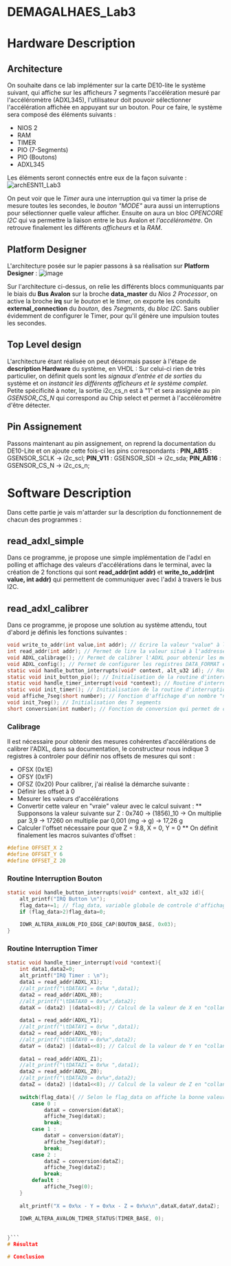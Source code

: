 # DEMAGALHAES_Lab3

# Hardware Description
## Architecture
On souhaite dans ce lab implémenter sur la carte DE10-lite le système suivant, qui affiche sur les afficheurs 7 segments l'accélération mesuré par l'accéléromètre (ADXL345), l'utilisateur doit pouvoir sélectionner l'accélération affichée en appuyant sur un bouton.
Pour ce faire, le système sera composé des éléments suivants :
* NIOS 2
* RAM
* TIMER
* PIO (7-Segments)
* PIO (Boutons)
* ADXL345

Les éléments seront connectés entre eux de la façon suivante :
![archESN11_Lab3](https://user-images.githubusercontent.com/77203492/213121516-edf589ff-17f9-4000-8246-1784d0a06a0d.png)

On peut voir que le *Timer* aura une interruption qui va timer la prise de mesure toutes les secondes, le *bouton "MODE"* aura aussi un interruptions pour sélectionner quelle valeur afficher. Ensuite on aura un bloc *OPENCORE I2C* qui va permettre la liaison entre le bus Avalon et *l'accéléromètre*. On retrouve finalement les différents *afficheurs* et la *RAM*.

## Platform Designer
L'architecture posée sur le papier passons à sa réalisation sur **Platform Designer** :
![image](https://user-images.githubusercontent.com/77203492/213122491-83e74e88-99f4-4ebd-8c2d-17014af44abf.png)

Sur l'architecture ci-dessus, on relie les différents blocs communiquants par le biais du **Bus Avalon** sur la broche **data_master** du *Nios 2 Processor*, on active la broche **irq** sur le *bouton* et le *time*r, on exporte les conduits **external_connection** du *bouton*, des *7segments*, du *bloc I2C*. Sans oublier évidemment de configurer le Timer, pour qu'il génère une impulsion toutes les secondes.

## Top Level design
L'architecture étant réalisée on peut désormais passer à l'étape de **description Hardware** du système, en VHDL :
Sur celui-ci rien de très particulier, on définit quels sont les *signaux d'entrée et de sorties* du système et on *instancit les différents afficheurs et le système complet*. Petite spécificité à noter, la sortie i2c_cs_n est à "1" et sera assignée au pin *GSENSOR_CS_N* qui correspond au Chip select et permet à l'accéléromètre d'être détecter.

## Pin Assignement
Passons maintenant au pin assignement, on reprend la documentation du DE10-Lite et on ajoute cette fois-ci les pins correspondants :
**PIN_AB15** : GSENSOR_SCLK -> i2c_scl;
**PIN_V11** : GSENSOR_SDI -> i2c_sda;
**PIN_AB16** : GSENSOR_CS_N -> i2c_cs_n;

# Software Description
Dans cette partie je vais m'attarder sur la description du fonctionnement de chacun des programmes :
## read_adxl_simple
Dans ce programme, je propose une simple implémentation de l'adxl en polling et affichage des valeurs d'accélérations dans le terminal, avec la création de 2 fonctions qui sont **read_addr(int addr)** et **write_to_addr(int value, int addr)** qui permettent de communiquer avec l'adxl à travers le bus I2C.

## read_adxl_calibrer
Dans ce programme, je propose une solution au système attendu, tout d'abord je définis les fonctions suivantes :
```C
void write_to_addr(int value,int addr); // Ecrire la valeur "value" à l'addresse "addr" de l'ADXL
int read_addr(int addr); // Permet de lire la valeur situé à l'addresse "addr" de l'ADXL
void ADXL_calibrage(); // Permet de calibrer l'ADXL pour obtenir les mesures les plus précises d'accélérations
void ADXL_config(); // Permet de configurer les registres DATA_FORMAT et POWER_CTL de l'ADXL 
static void handle_button_interrupts(void* context, alt_u32 id); // Routine d'interruption du bouton
static void init_button_pio(); // Initialisation de la routine d'interruption 
static void handle_timer_interrupt(void *context); // Routine d'interruption du Timer
static void init_timer(); // Initialisation de la routine d'interruption
void affiche_7seg(short number); // Fonction d'affichage d'un nombre "number" sur les 7segments
void init_7seg(); // Initialisation des 7 segments
short conversion(int number); // Fonction de conversion qui permet de calculer la "vraie" valeur d'accélération.
```
### Calibrage
Il est nécessaire pour obtenir des mesures cohérentes d'accélérations de calibrer l'ADXL, dans sa documentation, le constructeur nous indique 3 registres à controler pour définir nos offsets de mesures qui sont :
* OFSX (0x1E)
* OFSY (0x1F)
* OFSZ (0x20)
Pour calibrer, j'ai réalisé la démarche suivante :
* Définir les offset à 0
* Mesurer les valeurs d'accélérations
* Convertir cette valeur en "vraie" valeur avec le calcul suivant : 
** Supponsons la valeur suivante sur Z : 0x740 -> (1856)_10 -> On multiplie par 3,9 -> 17260 on multiplie par 0,001 (mg -> g) -> 17,26 g
* Calculer l'offset nécessaire pour que Z = 9.8, X = 0, Y = 0
** On définit finalement les macros suivantes d'offset :
```C
#define OFFSET_X 2
#define OFFSET_Y 6
#define OFFSET_Z 20
```
### Routine Interruption Bouton
```C
static void handle_button_interrupts(void* context, alt_u32 id){
	alt_printf("IRQ Button \n");
	flag_data+=1; // flag_data, variable globale de controle d'affichage
	if (flag_data>2)flag_data=0;
  
	IOWR_ALTERA_AVALON_PIO_EDGE_CAP(BOUTON_BASE, 0x03);
}
```
### Routine Interruption Timer
```C
static void handle_timer_interrupt(void *context){
	int data1,data2=0;
	alt_printf("IRQ Timer : \n");
	data1 = read_addr(ADXL_X1);
	//alt_printf("\tDATAX1 = 0x%x ",data1);
	data2 = read_addr(ADXL_X0);
	//alt_printf("\tDATAX0 = 0x%x",data2);
	dataX = (data2) |(data1<<8); // Calcul de la valeur de X en "collant" DATAX1 et DATAX0
	
	data1 = read_addr(ADXL_Y1);
	//alt_printf("\tDATAY1 = 0x%x ",data1);
	data2 = read_addr(ADXL_Y0);
	//alt_printf("\tDATAY0 = 0x%x",data2);
	dataY = (data2) |(data1<<8); // Calcul de la valeur de Y en "collant" DATAY1 et DATAY0
	
	data1 = read_addr(ADXL_Z1);
	//alt_printf("\tDATAZ1 = 0x%x ",data1);
	data2 = read_addr(ADXL_Z0);
	//alt_printf("\tDATAZ0 = 0x%x",data2);
	dataZ = (data2) |(data1<<8); // Calcul de la valeur de Z en "collant" DATAZ1 et DATAZ0
	
	switch(flag_data){ // Selon le flag_data on affiche la bonne valeur sur les afficheurs
		case 0 :
			dataX = conversion(dataX);
			affiche_7seg(dataX);
			break;
		case 1 :
			dataY = conversion(dataY);
			affiche_7seg(dataY);
			break;
		case 2 :
			dataZ = conversion(dataZ);
			affiche_7seg(dataZ);
			break;
		default :
			affiche_7seg(0);
	}
	
	alt_printf("X = 0x%x - Y = 0x%x - Z = 0x%x\n",dataX,dataY,dataZ);
	
	IOWR_ALTERA_AVALON_TIMER_STATUS(TIMER_BASE, 0);
	
	
}```
# Résultat 

# Conclusion 
